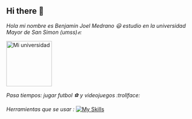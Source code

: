 ## Hi there 👋


*Hola mi nombre es Benjamin Joel Medrano :smiley: estudio en la universidad Mayor de San Simon (umss):fist::*


<img src="https://yt3.googleusercontent.com/ytc/AIdro_kBVqGn-PautfZs3UW8F-q5-5K8x4zGwnIY2Ng6WScasw=s900-c-k-c0x00ffffff-no-rj" alt="Mi universidad" width="120"/>

*Pasa tiempos: jugar futbol :soccer: y videojuegos :trollface:*

*Herramientas que se usar :*
[![My Skills](https://skillicons.dev/icons?i=java)](https://skillicons.dev)

